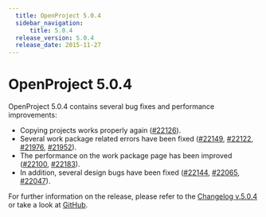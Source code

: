```yaml
---
  title: OpenProject 5.0.4
  sidebar_navigation:
      title: 5.0.4
  release_version: 5.0.4
  release_date: 2015-11-27
---
```


# OpenProject 5.0.4

OpenProject 5.0.4 contains several bug fixes and performance
improvements:

  - Copying projects works properly again
    ([#22126](https://community.openproject.org/work_packages/22126/activity)).
  - Several work package related errors have been fixed
    ([#22149](https://community.openproject.org/work_packages/22149/activity),
    [#22122](https://community.openproject.org/work_packages/22122/activity),
    [#21976](https://community.openproject.org/work_packages/21976/activity),
    [#21952](https://community.openproject.org/work_packages/21952/activity)).
  - The performance on the work package page has been improved
    ([#22100](https://community.openproject.org/work_packages/22100/activity),
    [#22183](https://community.openproject.org/work_packages/22183/activity)).
  - In addition, several design bugs have been fixed
    ([#22144](https://community.openproject.org/work_packages/22144/activity),
    [#22065](https://community.openproject.org/work_packages/22065/activity),
    [#22047](https://community.openproject.org/work_packages/22047/activity)).

For further information on the release, please refer to the 
[Changelog v.5.0.4](https://community.openproject.org/versions/779) 
or take a look at
[GitHub](https://github.com/opf/openproject/tree/v5.0.4).
